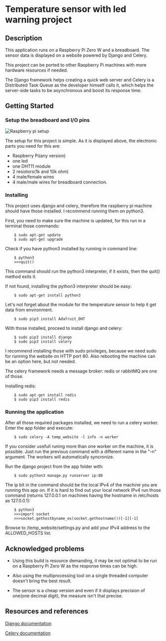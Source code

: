 # Temperature sensor with led warning project

## Description
This application runs on a Raspberry Pi Zero W and a breadboard. The sensor data is displayed on a website powered by Django and Celery.

This project can be ported to other Raspberry Pi machines with more hardware resources if needed. 

The Django framework helps creating a quick web server and Celery is a Distributed Task Queue as the developer himself calls it, which helps the server-side tasks to be asynchronous and boost its response time.

## Getting Started

### Setup the breadboard and I/O pins

![Raspberry pi setup](https://i.ibb.co/qJShbz9/Annotation-2020-05-21-114706.jpg)

The setup for this project is simple. As it is displayed above, the electronic parts you need for this are: 
- Raspberry Pi(any version) 
- one led
- one DHT11 module
- 2 resistors(1k and 10k ohm)
- 4 male/female wires 
- 4 male/male wires for breadboard connection.

### Installing

This project uses django and celery, therefore the raspberry pi machine should have those installed. I recommend running them on python3. 

First, you need to make sure the machine is updated, for this run in a terminal those commands:
```
    $ sudo apt-get update
    $ sudo apt-get upgrade
```

Check if you have python3 installed by running in command line:
```
    $ python3
    >>>quit()
```

This command should run the python3 interpreter, if it exists, then the quit() method exits it.

If not found, installing the python3 interpreter should be easy:
```
    $ sudo apt-get install python3
```

Let's not forget about the module for the temperature sensor to help it get data from environment.
```
    $ sudo pip3 install Adafruit_DHT
```

With those installed, proceed to install django and celery:
```
    $ sudo pip3 install django
    $ sudo pip3 install celery
```

I recommend installing those with sudo privileges, because we need sudo for running the website on HTTP port 80. Also rebooting the machine can be an option here, but not needed.

The celery framework needs a message broker: redis or rabbitMQ are one of those.

Installing redis:
```
    $ sudo apt-get install redis
    $ sudo pip3 install redis
```

### Running the application

After all those required packages installed, we need to run a celery worker. Enter the app folder and execute:
```
    $ sudo celery -A temp_website -l info -n worker
```
If you consider usefull runing more than one worker on the machine, it is possible. Just run the previous command with a different name in the "-n" argument. The workers will automatically syncronize.

Run the django project from the app folder with:
```
    $ sudo python3 manage.py runserver ip:80
```

The ip bit in the command should be the local IPv4 of the machine you are running this app on. If it is hard to find out your local network IPv4 run those command (returns 127.0.0.1 on machines having the hostname in /etc/hosts as 127.0.0.1):
```
    $ python3
    >>>import socket
    >>>socket.gethostbyname_ex(socket.gethostname())[-1][-1]
```

Browse to /temp_website/settings.py and add your IPv4 address to the ALLOWED_HOSTS list.

## Acknowledged problems

- Using this build is resource demanding, it may be not optimal to be run on a Raspberry Pi Zero W as the response times can be high.

- Also using the multiprocessing tool on a single threaded computer doesn't bring the best result.

- The sensor is a cheap version and even if it displays precision of one(one decimal digit), the measure isn't that precise.

## Resources and references

[Django documentation](https://towardsdatascience.com/image-panorama-stitching-with-opencv-2402bde6b46c)

[Celery documentation](https://docs.celeryproject.org/en/stable/)